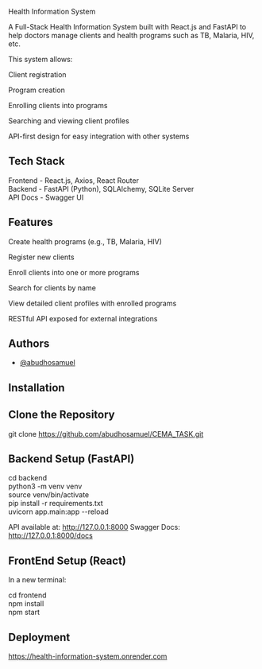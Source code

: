 
 Health Information System

A Full-Stack Health Information System built with React.js and FastAPI to help doctors manage clients and health programs such as TB, Malaria, HIV, etc.

This system allows:

Client registration

Program creation

Enrolling clients into programs

Searching and viewing client profiles

API-first design for easy integration with other systems


## Tech Stack

Frontend - React.js, Axios, React Router  
Backend - FastAPI (Python), SQLAlchemy, SQLite Server  
API Docs - Swagger UI

## Features

Create health programs (e.g., TB, Malaria, HIV)

Register new clients

Enroll clients into one or more programs

Search for clients by name

View detailed client profiles with enrolled programs

RESTful API exposed for external integrations


## Authors

- [@abudhosamuel](https://www.github.com/abudhosamuel)


## Installation

## Clone the Repository

git clone https://github.com/abudhosamuel/CEMA_TASK.git

## Backend Setup (FastAPI)

cd backend  
python3 -m venv venv  
source venv/bin/activate  
pip install -r requirements.txt  
uvicorn app.main:app --reload

API available at: http://127.0.0.1:8000
Swagger Docs: http://127.0.0.1:8000/docs
    
## FrontEnd Setup (React)

In a new terminal:

cd frontend  
npm install  
npm start

## Deployment

https://health-information-system.onrender.com
